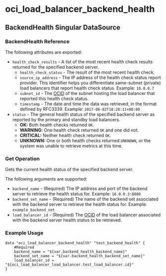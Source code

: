 # oci_load_balancer_backend_health

## BackendHealth Singular DataSource

### BackendHealth Reference

The following attributes are exported:

* `health_check_results` - A list of the most recent health check results returned for the specified backend server. 
	* `health_check_status` - The result of the most recent health check. 
	* `source_ip_address` - The IP address of the health check status report provider. This identifier helps you differentiate same-subnet (private) load balancers that report health check status.  Example: `10.0.0.7` 
	* `subnet_id` - The [OCID](https://docs.us-phoenix-1.oraclecloud.com/Content/General/Concepts/identifiers.htm) of the subnet hosting the load balancer that reported this health check status. 
	* `timestamp` - The date and time the data was retrieved, in the format defined by RFC3339.  Example: `2017-06-02T18:28:11+00:00` 
* `status` - The general health status of the specified backend server as reported by the primary and standby load balancers.
	*   **OK:** Both health checks returned `OK`.
	*   **WARNING:** One health check returned `OK` and one did not.
	*   **CRITICAL:** Neither health check returned `OK`.
	*   **UNKNOWN:** One or both health checks returned `UNKNOWN`, or the system was unable to retrieve metrics at this time. 



### Get Operation
Gets the current health status of the specified backend server.

The following arguments are supported:

* `backend_name` - (Required) The IP address and port of the backend server to retrieve the health status for.  Example: `10.0.0.3:8080` 
* `backend_set_name` - (Required) The name of the backend set associated with the backend server to retrieve the health status for.  Example: `example_backend_set` 
* `load_balancer_id` - (Required) The [OCID](https://docs.us-phoenix-1.oraclecloud.com/Content/General/Concepts/identifiers.htm) of the load balancer associated with the backend server health status to be retrieved.


### Example Usage

```hcl
data "oci_load_balancer_backend_health" "test_backend_health" {
	#Required
	backend_name = "${var.backend_health_backend_name}"
	backend_set_name = "${var.backend_health_backend_set_name}"
	load_balancer_id = "${oci_load_balancer_load_balancer.test_load_balancer.id}"
}
```
